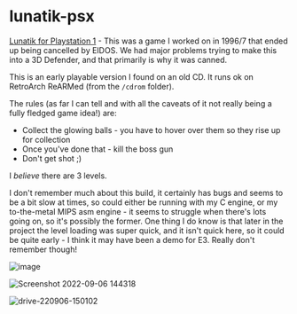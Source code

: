 # lunatik-psx

[Lunatik for Playstation 1](https://www.unseen64.net/2020/11/16/lunatik-pure-entertainment-cancelled/#comment-377406) - This was a game I worked on in 1996/7 that ended up being cancelled by EIDOS. We had major problems trying to make this into a 3D Defender, and that primarily is why it was canned.

This is an early playable version I found on an old CD. It runs ok on RetroArch ReARMed (from the `/cdrom` folder). 

The rules (as far I can tell and with all the caveats of it not really being a fully fledged game idea!) are:
* Collect the glowing balls - you have to hover over them so they rise up for collection
* Once you've done that - kill the boss gun
* Don't get shot ;) 

I _believe_ there are 3 levels.

I don't remember much about this build, it certainly has bugs and seems to be a bit slow at times, so could either be running with my C engine, or my to-the-metal MIPS asm engine - it seems to struggle when there's lots going on, so it's possibly the former.  One thing I do know is that later in the project the level loading was super quick, and it isn't quick here, so it could be quite early - I think it may have been a demo for E3. Really don't remember though!

![image](https://user-images.githubusercontent.com/1991827/188653638-2d2b7faa-21cf-46ab-8a30-5137a411a9c5.png)

![Screenshot 2022-09-06 144318](https://user-images.githubusercontent.com/1991827/188653707-3b4108bf-bbf4-4427-9e61-06ab631c0426.jpg)

![drive-220906-150102](https://user-images.githubusercontent.com/1991827/188655593-e9439138-701c-47da-81d9-4239fa640157.png)
